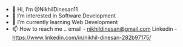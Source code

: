 - 👋 Hi, I’m @NikhilDinesan11
- 👀 I’m interested in Software Development
- 🌱 I’m currently learning Web Development
- 📫 How to reach me .. email - nikhildinesan@gmail.com Linkedin - https://www.linkedin.com/in/nikhil-dinesan-282b97175/

<!---
NikhilDinesan11/NikhilDinesan11 is a ✨ special ✨ repository because its `README.md` (this file) appears on your GitHub profile.
You can click the Preview link to take a look at your changes.
--->
